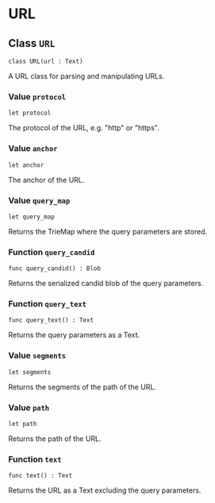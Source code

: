 # URL

## Class `URL`

``` motoko no-repl
class URL(url : Text)
```

A URL class for parsing and manipulating URLs.

### Value `protocol`
``` motoko no-repl
let protocol
```

The protocol of the URL, e.g. "http" or "https".


### Value `anchor`
``` motoko no-repl
let anchor
```

The anchor of the URL.


### Value `query_map`
``` motoko no-repl
let query_map
```

Returns the TrieMap where the query parameters are stored.


### Function `query_candid`
``` motoko no-repl
func query_candid() : Blob
```

Returns the serialized candid blob of the query parameters.


### Function `query_text`
``` motoko no-repl
func query_text() : Text
```

Returns the query parameters as a Text.


### Value `segments`
``` motoko no-repl
let segments
```

Returns the segments of the path of the URL.


### Value `path`
``` motoko no-repl
let path
```

Returns the path of the URL. 


### Function `text`
``` motoko no-repl
func text() : Text
```

Returns the URL as a Text excluding the query parameters.
